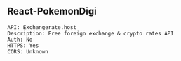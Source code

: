 ## React-PokemonDigi

```
API: Exchangerate.host
Description: Free foreign exchange & crypto rates API
Auth: No
HTTPS: Yes
CORS: Unknown
```
